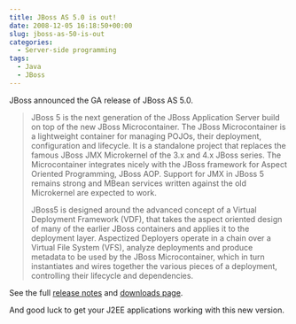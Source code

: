 ```yaml
---
title: JBoss AS 5.0 is out!
date: 2008-12-05 16:18:50+00:00
slug: jboss-as-50-is-out
categories:
  - Server-side programming
tags:
  - Java
  - JBoss
---
```


JBoss announced the GA release of JBoss AS 5.0.

> JBoss 5 is the next generation of the JBoss Application Server build on top of the new JBoss Microcontainer. The JBoss Microcontainer is a lightweight container for managing POJOs, their deployment, configuration and lifecycle. It is a standalone project that replaces the famous JBoss JMX Microkernel of the 3.x and 4.x JBoss series. The Microcontainer integrates nicely with the JBoss framework for Aspect Oriented Programming, JBoss AOP. Support for JMX in JBoss 5 remains strong and MBean services written against the old Microkernel are expected to work.
>
> JBoss5 is designed around the advanced concept of a Virtual Deployment Framework (VDF), that takes the aspect oriented design of many of the earlier JBoss containers and applies it to the deployment layer. Aspectized Deployers operate in a chain over a Virtual File System (VFS), analyze deployments and produce metadata to be used by the JBoss Microcontainer, which in turn instantiates and wires together the various pieces of a deployment, controlling their lifecycle and dependencies.

See the full [release notes](http://sourceforge.net/project/shownotes.php?release_id=645033&group_id=22866) and [downloads page](http://www.jboss.org/jbossas/downloads/).

And good luck to get your J2EE applications working with this new version.
